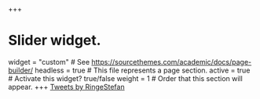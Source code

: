 +++
# Slider widget.
widget = "custom"  # See https://sourcethemes.com/academic/docs/page-builder/
headless = true  # This file represents a page section.
active = true  # Activate this widget? true/false
weight = 1  # Order that this section will appear.
+++
<a class="twitter-timeline" href="https://twitter.com/RingeStefan?ref_src=twsrc%5Etfw">Tweets by RingeStefan</a> <script async src="https://platform.twitter.com/widgets.js" charset="utf-8"></script>
